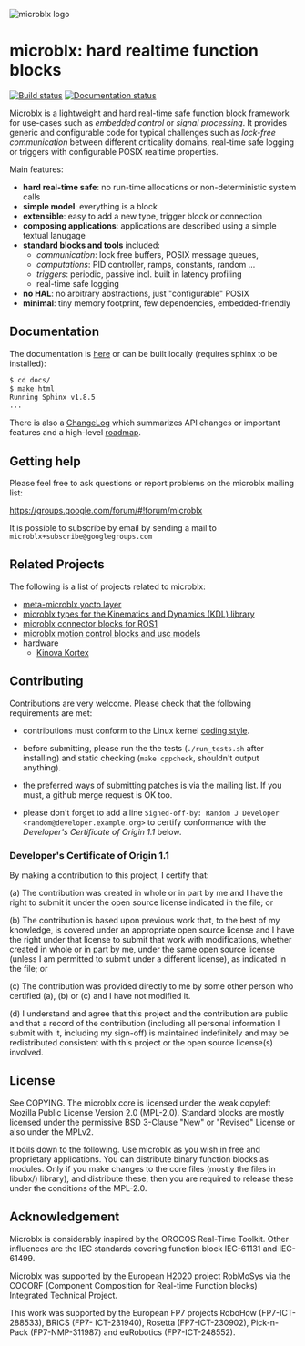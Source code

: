 ![microblx logo](/docs/user/_static/microblx-logo.svg)

microblx: hard realtime function blocks
=======================================

[![Build status](https://travis-ci.org/kmarkus/microblx.svg?branch=master)](https://travis-ci.org/kmarkus/microblx)
[![Documentation status](https://readthedocs.org/projects/microblx/badge/?version=latest)](http://microblx.readthedocs.io/?badge=latest)

Microblx is a lightweight and hard real-time safe function block
framework for use-cases such as *embedded control* or *signal
processing*. It provides generic and configurable code for typical
challenges such as *lock-free communication* between different
criticality domains, real-time safe logging or triggers with
configurable POSIX realtime properties.

Main features:

- **hard real-time safe**: no run-time allocations or non-deterministic system calls
- **simple model**: everything is a block
- **extensible**: easy to add a new type, trigger block or connection
- **composing applications**: applications are described using a simple textual lanugage
- **standard blocks and tools** included:
  - *communication*: lock free buffers, POSIX message queues,
  - *computations*: PID controller, ramps, constants, random ...
  - *triggers*: periodic, passive incl. built in latency profiling
  - real-time safe logging
- **no HAL**: no arbitrary abstractions, just "configurable" POSIX
- **minimal**: tiny memory footprint, few dependencies, embedded-friendly

Documentation
-------------

The documentation is [here](https://microblx.readthedocs.io) or can be
built locally (requires sphinx to be installed):

```bash
$ cd docs/
$ make html
Running Sphinx v1.8.5
...
```

There is also a [ChangeLog](/ChangeLog.md) which summarizes API
changes or important features and a high-level
[roadmap](/docs/dev/roadmap.md).

Getting help
------------

Please feel free to ask questions or report problems on the microblx
mailing list:

<https://groups.google.com/forum/#!forum/microblx>

It is possible to subscribe by email by sending a mail to
`microblx+subscribe@googlegroups.com`

Related Projects
----------------

The following is a list of projects related to microblx:

- [meta-microblx yocto layer](https://github.com/kmarkus/meta-microblx)
- [microblx types for the Kinematics and Dynamics (KDL) library](https://github.com/kmarkus/microblx-kdl-types)
- [microblx connector blocks for ROS1](https://github.com/kmarkus/microblx-ros)
- [microblx motion control blocks and usc models](https://github.com/kmarkus/microblx-motion-control)
- hardware
  - [Kinova Kortex](https://github.com/rosym-project/robif2b)

Contributing
------------

Contributions are very welcome. Please check that the following
requirements are met:

- contributions must conform to the Linux kernel [coding
  style](https://www.kernel.org/doc/html/latest/process/coding-style.html).

- before submitting, please run the the tests (`./run_tests.sh` after
  installing) and static checking (`make cppcheck`, shouldn't output
  anything).

- the preferred ways of submitting patches is via the mailing list. If
  you must, a github merge request is OK too.

- please don't forget to add a line
  `Signed-off-by: Random J Developer <random@developer.example.org>`
  to certify conformance with the *Developer's Certificate of Origin
  1.1* below.

### Developer's Certificate of Origin 1.1

By making a contribution to this project, I certify that:

(a) The contribution was created in whole or in part by me and I
    have the right to submit it under the open source license
    indicated in the file; or

(b) The contribution is based upon previous work that, to the best
    of my knowledge, is covered under an appropriate open source
    license and I have the right under that license to submit that
    work with modifications, whether created in whole or in part
    by me, under the same open source license (unless I am
    permitted to submit under a different license), as indicated
    in the file; or

(c) The contribution was provided directly to me by some other
    person who certified (a), (b) or (c) and I have not modified
    it.

(d) I understand and agree that this project and the contribution
    are public and that a record of the contribution (including all
    personal information I submit with it, including my sign-off) is
    maintained indefinitely and may be redistributed consistent with
    this project or the open source license(s) involved.

License
-------

See COPYING. The microblx core is licensed under the weak copyleft
Mozilla Public License Version 2.0 (MPL-2.0). Standard blocks are
mostly licensed under the permissive BSD 3-Clause "New" or "Revised"
License or also under the MPLv2.

It boils down to the following. Use microblx as you wish in free and
proprietary applications. You can distribute binary function blocks as
modules. Only if you make changes to the core files (mostly the files
in libubx/) library), and distribute these, then you are required to
release these under the conditions of the MPL-2.0.

Acknowledgement
---------------

Microblx is considerably inspired by the OROCOS Real-Time
Toolkit. Other influences are the IEC standards covering function
block IEC-61131 and IEC-61499.

Microblx was supported by the European H2020 project RobMoSys via the
COCORF (Component Composition for Real-time Function blocks)
Integrated Technical Project.

This work was supported by the European FP7 projects RoboHow
(FP7-ICT-288533), BRICS (FP7- ICT-231940), Rosetta (FP7-ICT-230902),
Pick-n-Pack (FP7-NMP-311987) and euRobotics (FP7-ICT-248552).
